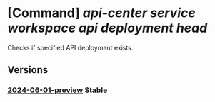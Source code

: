# [Command] _api-center service workspace api deployment head_

Checks if specified API deployment exists.

## Versions

### [2024-06-01-preview](/Resources/mgmt-plane/L3N1YnNjcmlwdGlvbnMve30vcmVzb3VyY2Vncm91cHMve30vcHJvdmlkZXJzL21pY3Jvc29mdC5hcGljZW50ZXIvc2VydmljZXMve30vd29ya3NwYWNlcy97fS9hcGlzL3t9L2RlcGxveW1lbnRzL3t9/2024-06-01-preview.xml) **Stable**

<!-- mgmt-plane /subscriptions/{}/resourcegroups/{}/providers/microsoft.apicenter/services/{}/workspaces/{}/apis/{}/deployments/{} 2024-06-01-preview -->
